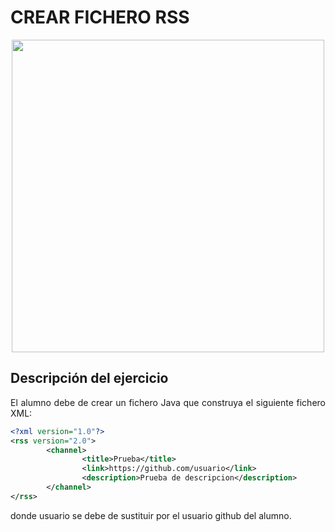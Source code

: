 <div align="justify">

# CREAR FICHERO RSS


<div align="center">
  <img src="https://www.mediagroup.es/wp-content/uploads/2016/06/rss.jpg" width="500px">
</div>

## Descripción del ejercicio

El alumno debe de crear un fichero Java que construya el siguiente fichero XML:

```xml
<?xml version="1.0"?>
<rss version="2.0">
        <channel>
                <title>Prueba</title>
                <link>https://github.com/usuario</link>
                <description>Prueba de descripcion</description>
        </channel>
</rss>
```

donde usuario se debe de sustituir por el usuario github del alumno.


</div>  
